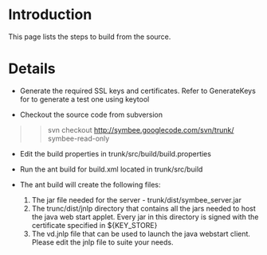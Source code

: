# Introduction #

This page lists the steps to build from the source.

# Details #
  * Generate the required SSL keys and certificates. Refer to GenerateKeys for to generate a test one using keytool

  * Checkout the source code from subversion
> > svn checkout http://symbee.googlecode.com/svn/trunk/ symbee-read-only

  * Edit the build properties in  trunk/src/build/build.properties

  * Run the ant build for build.xml located in trunk/src/build

  * The ant build will create the following files:
    1. The jar file needed for the server - trunk/dist/symbee\_server.jar
    1. The trunc/dist/jnlp directory that contains all the jars needed to host the java web start applet. Every jar in this directory is signed with the certificate specified in ${KEY\_STORE}
    1. The vd.jnlp file that can be used to launch the java webstart client. Please edit the jnlp file to suite your needs.